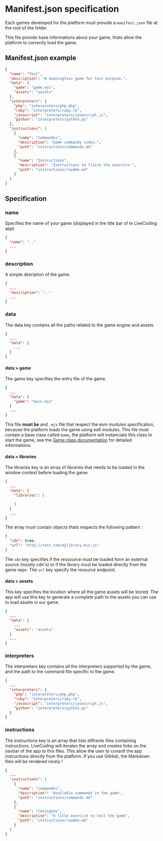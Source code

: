 # Manifest.json specification

Each games developed for the platform must provide a `manifest.json` file at the root of the folder.

This file provide base informations about your game, thats allow the platform to correctly load the game.

## Manifest.json example

```json
{
  "name": "Test",
  "description": "A meaningless game for test purpose.",
  "data": {
    "game": "game.mjs",
    "assets": "assets"
  },
  "interpreters": {
    "php": "interpreters/php.php",
    "ruby": "interpreters/ruby.rb",
    "javascript": "interpreters/javascript.js",
    "python": "interpreters/python.py"
  },
  "instructions": [
    {
      "name": "Commandes",
      "description": "Game commands index.",
      "path": "instructions/commands.md"
    },
    {
      "name": "Instructions",
      "description": "Instructions to finish the exercice.",
      "path": "instructions/readme.md"
    }
  ]
}
```

## Specification

### name
Specifies the name of your game (displayed in the title bar of te LiveCoding app).
```json
{
  "name": ".."
  ...
}
```

### description
A simple desription of the game.
```json
{
  ...
  "description": ".."
  ...
}
```

### data
The data key contains all the paths related to the game engine and assets.
```json
{
  ...
  "data": {
    ...
  }
}
```

#### data > game
The game key specifies the entry file of the game.
```json
{
  ...
  "data": {
    "game": "main.mjs"
  }
  ...
}
```
This file **must be** and `.mjs` file that respect the esm modules specification, because the platform loads the game using es6 modules.
This file must contain a base class called `Game`, the platform will instanciate this class to start the game, see the [Game class documentation](./game_class_specs.md) for detailed informations.

#### data > libraries
The libraries key is an array of libraries that needs to be loaded in the window context before loading the game.
```json
{
  ...
  "data": {
    "libraries": [

    ]
  }
  ...
}
```
The array must contain objects thats respects the following pattern :
```json
{
  "cdn": true,
  "url": "http://test.com/mylibrary.min.js"
}
```
The `cdn` key specifies if the ressource must be loaded form an external source (mostly cdn's) or if the library must be loaded directly from the game repo.
The `url` key specify the resource endpoint.

#### data > assets
This key specifies the location where all the game assets will be stored. The app will use this key to generate a complete path to the assets you can use to load assets in our game.
```json
{
  ...
  "data": {
    ...
    "assets": "assets"
  }
  ...
}
```

### interpreters
The interpreters key contains all the interpreters supported by the game, and the path to the command file specific to the game.
```json
{
  ...
  "interpreters": {
    "php": "interpreters/php.php",
    "ruby": "interpreters/ruby.rb",
    "javascript": "interpreters/javascript.js",
    "python": "interpreters/python.py"
  }
}
```

### instructions
The instructions key is an array that lists diffrents files containing instructions. LiveCoding will iterates the array and creates links on the navbar of the app to this files. This allow the user to consult the app instructions directly from the platform. If you use GitHub, the Markdown files will be rendered nicely !
```json
{
  ...
  "instructions": [
    {
      "name": "Commandes",
      "description": "Available commands in the game",
      "path": "instructions/commands.md"
    },
    {
      "name": "Consignes",
      "description": "A litle exercice to test the game",
      "path": "instructions/readme.md"
    }
  ]
}
```
